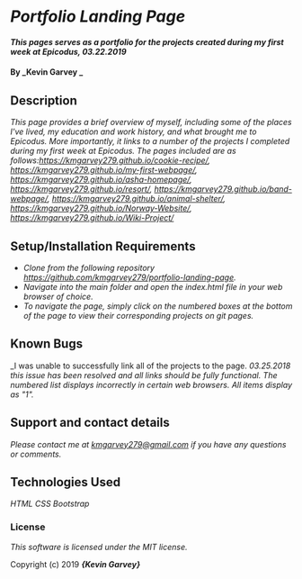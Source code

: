 # _Portfolio Landing Page_

#### _This pages serves as a portfolio for the projects created during my first week at Epicodus, 03.22.2019_

#### By _**Kevin Garvey** _

## Description

_This page provides a brief overview of myself, including some of the places I've lived, my education and work history, and what brought me to Epicodus. More importantly,
it links to a number of the projects I completed during my first week at Epicodus. The pages included are as follows:https://kmgarvey279.github.io/cookie-recipe/, https://kmgarvey279.github.io/my-first-webpage/, https://kmgarvey279.github.io/asha-homepage/, https://kmgarvey279.github.io/resort/, https://kmgarvey279.github.io/band-webpage/, https://kmgarvey279.github.io/animal-shelter/, https://kmgarvey279.github.io/Norway-Website/, https://kmgarvey279.github.io/Wiki-Project/_

## Setup/Installation Requirements

* _Clone from the following repository https://github.com/kmgarvey279/portfolio-landing-page._
* _Navigate into the main folder and open the index.html file in your web browser of choice._
* _To navigate the page, simply click on the numbered boxes at the bottom of the page to view their corresponding projects on git pages._

## Known Bugs

_I was unable to successfully link all of the projects to the page.
_*03.25.2018* this issue has been resolved and all links should be fully functional._
_The numbered list displays incorrectly in certain web browsers. All items display as "1"._

## Support and contact details

_Please contact me at kmgarvey279@gmail.com if you have any questions or comments._

## Technologies Used

_HTML_
_CSS_
_Bootstrap_

### License

_This software is licensed under the MIT license._

Copyright (c) 2019 **_{Kevin Garvey}_**
